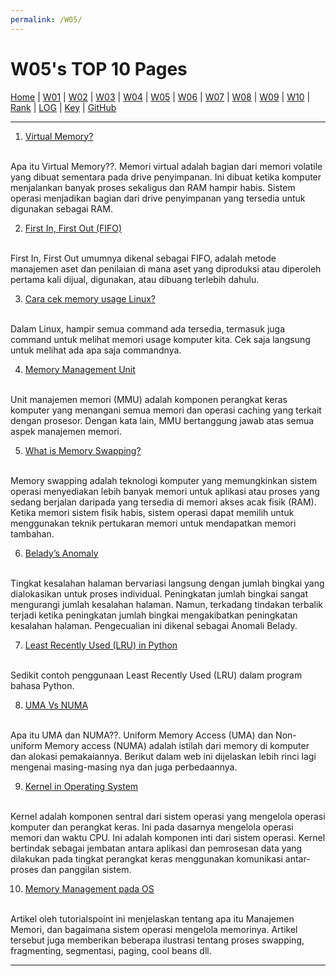 ```yaml
---
permalink: /W05/
---
```


# W05's TOP 10 Pages

[Home](https://ikhsanpambayun.github.io/os211/) |
[W01](/os211/W01/) |
[W02](/os211/W02/) |
[W03](/os211/W03/) |
[W04](/os211/W04/) |
[W05](/os211/W05/) |
[W06]() |
[W07]() |
[W08]() |
[W09]() |
[W10]() |
[Rank](TXT/myrank.txt) |
[LOG](TXT/mylog.txt) | 
[Key](TXT/mypubkey.txt) |
[GitHub](https://github.com/ikhsanpambayun/os211)
<br>
<hr>

1. [Virtual Memory?](https://www.bbc.co.uk/bitesize/guides/zmb9mp3/revision/8)
<br>
Apa itu Virtual Memory??. Memori virtual adalah bagian dari memori volatile yang dibuat sementara pada drive penyimpanan. Ini dibuat ketika komputer menjalankan banyak proses sekaligus dan RAM hampir habis. Sistem operasi menjadikan bagian dari drive penyimpanan yang tersedia untuk digunakan sebagai RAM.

2. [First In, First Out (FIFO)](https://www.investopedia.com/terms/f/fifo.asp)
<br>
First In, First Out umumnya dikenal sebagai FIFO, adalah metode manajemen aset dan penilaian di mana aset yang diproduksi atau diperoleh pertama kali dijual, digunakan, atau dibuang terlebih dahulu. 

3. [Cara cek memory usage Linux?](https://www.binarytides.com/linux-command-check-memory-usage/)
<br>
Dalam Linux, hampir semua command ada tersedia, termasuk juga command untuk melihat memori usage komputer kita. Cek saja langsung untuk melihat ada apa saja commandnya.

4. [Memory Management Unit](https://whatis.techtarget.com/definition/memory-management-unit-MMU)
<br>
Unit manajemen memori (MMU) adalah komponen perangkat keras komputer yang menangani semua memori dan operasi caching yang terkait dengan prosesor. Dengan kata lain, MMU bertanggung jawab atas semua aspek manajemen memori.

5. [What is Memory Swapping?](https://www.enterprisestorageforum.com/hardware/what-is-memory-swapping/)
<br>
Memory swapping adalah teknologi komputer yang memungkinkan sistem operasi menyediakan lebih banyak memori untuk aplikasi atau proses yang sedang berjalan daripada yang tersedia di memori akses acak fisik (RAM). Ketika memori sistem fisik habis, sistem operasi dapat memilih untuk menggunakan teknik pertukaran memori untuk mendapatkan memori tambahan.

6. [Belady’s Anomaly](https://prepinsta.com/operating-systems/beladys-anomaly/)
<br>
Tingkat kesalahan halaman bervariasi langsung dengan jumlah bingkai yang dialokasikan untuk proses individual. Peningkatan jumlah bingkai sangat mengurangi jumlah kesalahan halaman. Namun, terkadang tindakan terbalik terjadi ketika peningkatan jumlah bingkai mengakibatkan peningkatan kesalahan halaman. Pengecualian ini dikenal sebagai Anomali Belady.

7. [Least Recently Used (LRU) in Python](https://prepinsta.com/operating-systems/page-replacement-algorithms/least-recently-used-lru-algorithm/lru-in-python/)
<br>
Sedikit contoh penggunaan Least Recently Used (LRU) dalam program bahasa Python.

8. [UMA Vs NUMA](https://vivadifferences.com/6-differences-between-uniform-memory-access-and-non-uniform-memory-access/)
<br>
Apa itu UMA dan NUMA??. Uniform Memory Access (UMA) dan Non-uniform Memory access (NUMA) adalah istilah dari memory di komputer dan alokasi pemakaiannya. Berikut dalam web ini dijelaskan lebih rinci lagi mengenai masing-masing nya dan juga perbedaannya.

9. [Kernel in Operating System](https://www.geeksforgeeks.org/kernel-in-operating-system/)
<br>
Kernel adalah komponen sentral dari sistem operasi yang mengelola operasi komputer dan perangkat keras. Ini pada dasarnya mengelola operasi memori dan waktu CPU. Ini adalah komponen inti dari sistem operasi. Kernel bertindak sebagai jembatan antara aplikasi dan pemrosesan data yang dilakukan pada tingkat perangkat keras menggunakan komunikasi antar-proses dan panggilan sistem.

10. [Memory Management pada OS](https://www.tutorialspoint.com/operating_system/os_memory_management)
<br>
Artikel oleh tutorialspoint ini menjelaskan tentang apa itu Manajemen Memori, dan bagaimana sistem operasi mengelola memorinya. Artikel tersebut juga memberikan beberapa ilustrasi tentang proses swapping, fragmenting, segmentasi, paging, cool beans dll.

<hr>
